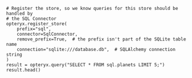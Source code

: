     # Register the store, so we know queries for this store should be handled by
    # the SQL Connector
    opteryx.register_store(
        prefix="sql",
        connector=SqlConnector,
        remove_prefix=True,  # the prefix isn't part of the SQLite table name
        connection="sqlite:///database.db",  # SQLAlchemy connection string
    )
    result = opteryx.query("SELECT * FROM sql.planets LIMIT 5;")
    result.head()